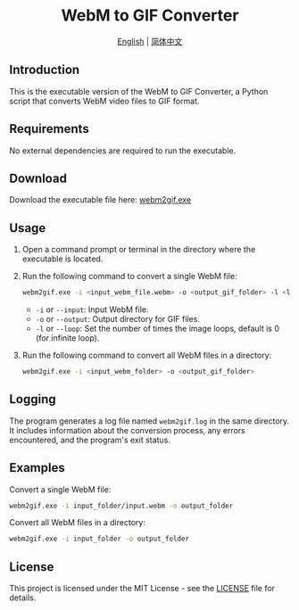

<div align="center">

# WebM to GIF Converter
[English](README.md) | [简体中文](README_zh.md)

</div>


## Introduction

This is the executable version of the WebM to GIF Converter, a Python script that converts WebM video files to GIF format.

## Requirements

No external dependencies are required to run the executable.

## Download

Download the executable file here: [webm2gif.exe](dist/webm2gif.exe)

## Usage

1. Open a command prompt or terminal in the directory where the executable is located.

2. Run the following command to convert a single WebM file:
   ```bash
   webm2gif.exe -i <input_webm_file.webm> -o <output_gif_folder> -l <loop_count>
   ```
   - `-i` or `--input`: Input WebM file.
   - `-o` or `--output`: Output directory for GIF files.
   - `-l` or `--loop`: Set the number of times the image loops, default is 0 (for infinite loop).

3. Run the following command to convert all WebM files in a directory:
   ```bash
   webm2gif.exe -i <input_webm_folder> -o <output_gif_folder>
   ```

## Logging

The program generates a log file named `webm2gif.log` in the same directory. It includes information about the conversion process, any errors encountered, and the program's exit status.

## Examples

Convert a single WebM file:
```bash
webm2gif.exe -i input_folder/input.webm -o output_folder
```

Convert all WebM files in a directory:
```bash
webm2gif.exe -i input_folder -o output_folder
```

## License

This project is licensed under the MIT License - see the [LICENSE](LICENSE) file for details.